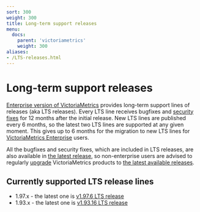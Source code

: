 ```yaml
---
sort: 300
weight: 300
title: Long-term support releases
menu:
  docs:
    parent: 'victoriametrics'
    weight: 300
aliases:
- /LTS-releases.html
---
```


# Long-term support releases

[Enterprise version of VictoriaMetrics](https://docs.victoriametrics.com/enterprise/) provides long-term support lines of releases (aka LTS releases).
Every LTS line receives bugfixes and [security fixes](https://github.com/VictoriaMetrics/VictoriaMetrics/blob/master/SECURITY.md) for 12 months after
the initial release. New LTS lines are published every 6 months, so the latest two LTS lines are supported at any given moment. This gives up to 6 months
for the migration to new LTS lines for [VictoriaMetrics Enterprise](https://docs.victoriametrics.com/enterprise/) users.

All the bugfixes and security fixes, which are included in LTS releases, are also available in [the latest release](https://github.com/VictoriaMetrics/VictoriaMetrics/releases/latest),
so non-enterprise users are advised to regularly [upgrade](https://docs.victoriametrics.com/#how-to-upgrade-victoriametrics) VictoriaMetrics products
to [the latest available releases](https://docs.victoriametrics.com/changelog/).

## Currently supported LTS release lines

- 1.97.x - the latest one is [v1.97.6 LTS release](https://github.com/VictoriaMetrics/VictoriaMetrics/releases/tag/v1.97.6)
- 1.93.x - the latest one is [v1.93.16 LTS release](https://github.com/VictoriaMetrics/VictoriaMetrics/releases/tag/v1.93.16)
